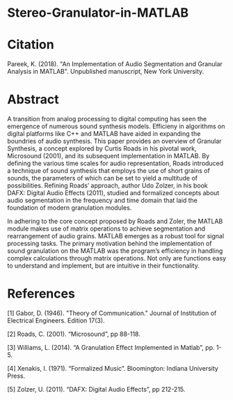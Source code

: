 # Stereo-Granulator-in-MATLAB

# Citation

Pareek, K. (2018). "An Implementation of Audio Segmentation and Granular Analysis in MATLAB". Unpublished manuscript, New York University.

# Abstract

A transition from analog processing to digital computing has seen the emergence of numerous sound synthesis models. Efficieny in algorithms on digital platforms like C++ and MATLAB have aided in expanding the boundries of audio synthesis. This paper provides an overview of Granular Synthesis, a concept explored by Curtis Roads in his pivotal work, Microsound (2001), and its subsequent implementation in MATLAB. By defining the various time scales for audio representation, Roads introduced a technique of sound synthesis that employs the use of short grains of sounds, the parameters of which can be set to yield a multitude of possibilities. Refining Roads’ approach, author Udo Zolzer, in his book DAFX: Digital Audio Effects (2011), studied and formalized concepts about audio segmentation in the frequency and time domain that laid the foundation of modern granulation modules.

In adhering to the core concept proposed by Roads and Zoler, the MATLAB module makes use of matrix operations to achieve segmentation and rearrangement of audio grains. MATLAB emerges as a robust tool for signal processing tasks. The primary motivation behind the implementation of sound granulation on the MATLAB was the program’s efficiency in handling complex calculations through matrix operations. Not only are functions easy to understand and implement, but are intuitive in their functionality.

# References

[1] Gabor, D. (1946). "Theory of Communication." Journal of Institution of Electrical Engineers. Edition 17(3).

[2] Roads, C. (2001). “Microsound”, pp 88-118.

[3] Williams, L. (2014). “A Granulation Effect Implemented in Matlab”, pp. 1-5.

[4] Xenakis, I. (1971). “Formalized Music”. Bloomington: Indiana University Press.

[5] Zolzer, U. (2011). “DAFX: Digital Audio Effects”, pp 212-215.
